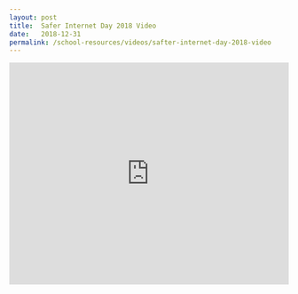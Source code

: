 ```yaml
---
layout: post
title:  Safer Internet Day 2018 Video
date:   2018-12-31
permalink: /school-resources/videos/safter-internet-day-2018-video
---
```


<iframe width="100%" height="400" src="https://www.youtube.com/embed/F8M-v0G23fw" frameborder="0" allow="accelerometer; autoplay; encrypted-media; gyroscope; picture-in-picture" allowfullscreen></iframe>
